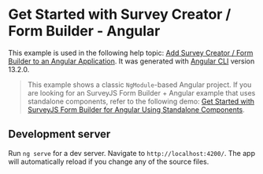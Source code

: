 # Get Started with Survey Creator / Form Builder - Angular

This example is used in the following help topic: [Add Survey Creator / Form Builder to an Angular Application](https://surveyjs.io/Documentation/Survey-Creator?id=get-started-angular). It was generated with [Angular CLI](https://github.com/angular/angular-cli) version 13.2.0.

> This example shows a classic `NgModule`-based Angular project. If you are looking for an SurveyJS Form Builder + Angular example that uses standalone components, refer to the following demo: [Get Started with SurveyJS Form Builder for Angular Using Standalone Components](../angular-standalone-components/).

## Development server

Run `ng serve` for a dev server. Navigate to `http://localhost:4200/`. The app will automatically reload if you change any of the source files.
